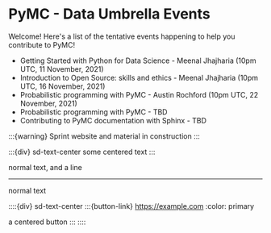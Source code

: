 # PyMC - Data Umbrella Events

Welcome! Here's a list of the tentative events happening to help you contribute to PyMC!

- Getting Started with Python for Data Science - Meenal Jhajharia
  (10pm UTC, 11 November, 2021)
- Introduction to Open Source: skills and ethics - Meenal Jhajharia
  (10pm UTC, 16 November, 2021)
- Probabilistic programming with PyMC - Austin Rochford
  (10pm UTC, 22 November, 2021)
- Probabilistic programming with PyMC - TBD
- Contributing to PyMC documentation with Sphinx - TBD


:::{warning} Sprint website and material in construction
:::

:::{div} sd-text-center
some centered text
:::

normal text,
and a line

---

normal text

::::{div} sd-text-center
:::{button-link} https://example.com
:color: primary

a centered button
:::
::::
